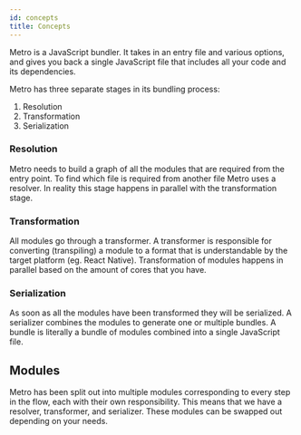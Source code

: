 ```yaml
---
id: concepts
title: Concepts
---
```


Metro is a JavaScript bundler. It takes in an entry file and various options, and gives you back a single JavaScript file that includes all your code and its dependencies.

Metro has three separate stages in its bundling process:

1. Resolution
2. Transformation
3. Serialization

### Resolution

Metro needs to build a graph of all the modules that are required from the entry point. To find which file is required from another file Metro uses a resolver. In reality this stage happens in parallel with the transformation stage.

### Transformation

All modules go through a transformer. A transformer is responsible for converting (transpiling) a module to a format that is understandable by the target platform (eg. React Native). Transformation of modules happens in parallel based on the amount of cores that you have.

### Serialization

As soon as all the modules have been transformed they will be serialized. A serializer combines the modules to generate one or multiple bundles. A bundle is literally a bundle of modules combined into a single JavaScript file.

## Modules

Metro has been split out into multiple modules corresponding to every step in the flow, each with their own responsibility. This means that we have a resolver, transformer, and serializer. These modules can be swapped out depending on your needs.
